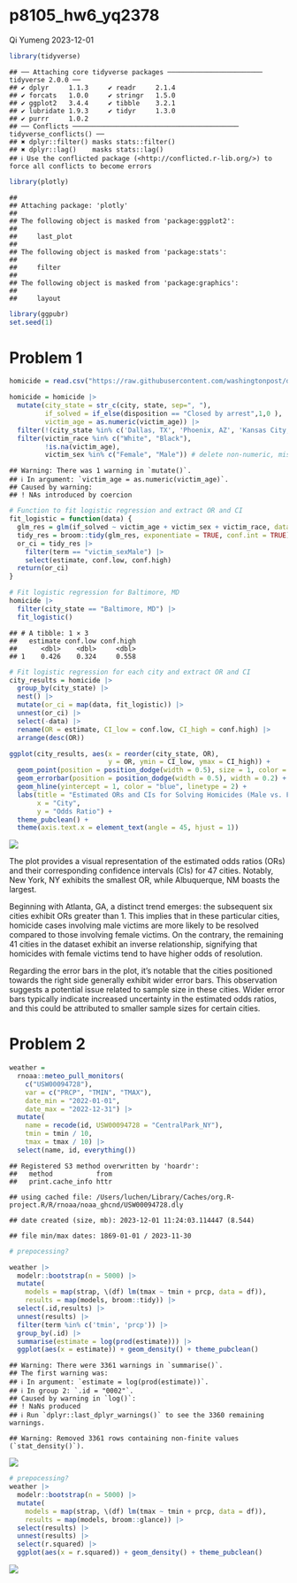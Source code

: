 p8105_hw6_yq2378
================
Qi Yumeng
2023-12-01

``` r
library(tidyverse)
```

    ## ── Attaching core tidyverse packages ──────────────────────── tidyverse 2.0.0 ──
    ## ✔ dplyr     1.1.3     ✔ readr     2.1.4
    ## ✔ forcats   1.0.0     ✔ stringr   1.5.0
    ## ✔ ggplot2   3.4.4     ✔ tibble    3.2.1
    ## ✔ lubridate 1.9.3     ✔ tidyr     1.3.0
    ## ✔ purrr     1.0.2     
    ## ── Conflicts ────────────────────────────────────────── tidyverse_conflicts() ──
    ## ✖ dplyr::filter() masks stats::filter()
    ## ✖ dplyr::lag()    masks stats::lag()
    ## ℹ Use the conflicted package (<http://conflicted.r-lib.org/>) to force all conflicts to become errors

``` r
library(plotly)
```

    ## 
    ## Attaching package: 'plotly'
    ## 
    ## The following object is masked from 'package:ggplot2':
    ## 
    ##     last_plot
    ## 
    ## The following object is masked from 'package:stats':
    ## 
    ##     filter
    ## 
    ## The following object is masked from 'package:graphics':
    ## 
    ##     layout

``` r
library(ggpubr)
set.seed(1)
```

# Problem 1

``` r
homicide = read.csv("https://raw.githubusercontent.com/washingtonpost/data-homicides/master/homicide-data.csv")

homicide = homicide |>
  mutate(city_state = str_c(city, state, sep=", "),
         if_solved = if_else(disposition == "Closed by arrest",1,0 ),
         victim_age = as.numeric(victim_age)) |>
  filter(!(city_state %in% c('Dallas, TX', 'Phoenix, AZ', 'Kansas City, MO','Tulsa, AL'))) |>
  filter(victim_race %in% c("White", "Black"),
         !is.na(victim_age),
         victim_sex %in% c("Female", "Male")) # delete non-numeric, missing age and Unknown sex
```

    ## Warning: There was 1 warning in `mutate()`.
    ## ℹ In argument: `victim_age = as.numeric(victim_age)`.
    ## Caused by warning:
    ## ! NAs introduced by coercion

``` r
# Function to fit logistic regression and extract OR and CI
fit_logistic = function(data) {
  glm_res = glm(if_solved ~ victim_age + victim_sex + victim_race, data = data, family = "binomial")
  tidy_res = broom::tidy(glm_res, exponentiate = TRUE, conf.int = TRUE)
  or_ci = tidy_res |>
    filter(term == "victim_sexMale") |>
    select(estimate, conf.low, conf.high)
  return(or_ci)
}
```

``` r
# Fit logistic regression for Baltimore, MD
homicide |>
  filter(city_state == "Baltimore, MD") |>
  fit_logistic()
```

    ## # A tibble: 1 × 3
    ##   estimate conf.low conf.high
    ##      <dbl>    <dbl>     <dbl>
    ## 1    0.426    0.324     0.558

``` r
# Fit logistic regression for each city and extract OR and CI
city_results = homicide |>
  group_by(city_state) |>
  nest() |>
  mutate(or_ci = map(data, fit_logistic)) |>
  unnest(or_ci) |>
  select(-data) |>
  rename(OR = estimate, CI_low = conf.low, CI_high = conf.high) |>
  arrange(desc(OR))
```

``` r
ggplot(city_results, aes(x = reorder(city_state, OR),
                         y = OR, ymin = CI_low, ymax = CI_high)) +
  geom_point(position = position_dodge(width = 0.5), size = 1, color = "red") +
  geom_errorbar(position = position_dodge(width = 0.5), width = 0.2) +
  geom_hline(yintercept = 1, color = "blue", linetype = 2) +
  labs(title = "Estimated ORs and CIs for Solving Homicides (Male vs. Female)",
       x = "City",
       y = "Odds Ratio") +
  theme_pubclean() +
  theme(axis.text.x = element_text(angle = 45, hjust = 1))
```

<img src="p8105_hw6_yq2378_files/figure-gfm/plot for ORs and CIs-1.png" style="display: block; margin: auto;" />

The plot provides a visual representation of the estimated odds ratios
(ORs) and their corresponding confidence intervals (CIs) for 47 cities.
Notably, New York, NY exhibits the smallest OR, while Albuquerque, NM
boasts the largest.

Beginning with Atlanta, GA, a distinct trend emerges: the subsequent six
cities exhibit ORs greater than 1. This implies that in these particular
cities, homicide cases involving male victims are more likely to be
resolved compared to those involving female victims. On the contrary,
the remaining 41 cities in the dataset exhibit an inverse relationship,
signifying that homicides with female victims tend to have higher odds
of resolution.

Regarding the error bars in the plot, it’s notable that the cities
positioned towards the right side generally exhibit wider error bars.
This observation suggests a potential issue related to sample size in
these cities. Wider error bars typically indicate increased uncertainty
in the estimated odds ratios, and this could be attributed to smaller
sample sizes for certain cities.

# Problem 2

``` r
weather = 
  rnoaa::meteo_pull_monitors(
    c("USW00094728"),
    var = c("PRCP", "TMIN", "TMAX"), 
    date_min = "2022-01-01",
    date_max = "2022-12-31") |>
  mutate(
    name = recode(id, USW00094728 = "CentralPark_NY"),
    tmin = tmin / 10,
    tmax = tmax / 10) |>
  select(name, id, everything())
```

    ## Registered S3 method overwritten by 'hoardr':
    ##   method           from
    ##   print.cache_info httr

    ## using cached file: /Users/luchen/Library/Caches/org.R-project.R/R/rnoaa/noaa_ghcnd/USW00094728.dly

    ## date created (size, mb): 2023-12-01 11:24:03.114447 (8.544)

    ## file min/max dates: 1869-01-01 / 2023-11-30

``` r
# prepocessing? 

weather |> 
  modelr::bootstrap(n = 5000) |> 
  mutate(
    models = map(strap, \(df) lm(tmax ~ tmin + prcp, data = df)),
    results = map(models, broom::tidy)) |> 
  select(.id,results) |> 
  unnest(results) |> 
  filter(term %in% c('tmin', 'prcp')) |>
  group_by(.id) |>
  summarise(estimate = log(prod(estimate))) |>
  ggplot(aes(x = estimate)) + geom_density() + theme_pubclean()
```

    ## Warning: There were 3361 warnings in `summarise()`.
    ## The first warning was:
    ## ℹ In argument: `estimate = log(prod(estimate))`.
    ## ℹ In group 2: `.id = "0002"`.
    ## Caused by warning in `log()`:
    ## ! NaNs produced
    ## ℹ Run `dplyr::last_dplyr_warnings()` to see the 3360 remaining warnings.

    ## Warning: Removed 3361 rows containing non-finite values (`stat_density()`).

![](p8105_hw6_yq2378_files/figure-gfm/beta%20prod-1.png)<!-- -->

``` r
# prepocessing? 
weather |> 
  modelr::bootstrap(n = 5000) |> 
  mutate(
    models = map(strap, \(df) lm(tmax ~ tmin + prcp, data = df)),
    results = map(models, broom::glance)) |> 
  select(results) |> 
  unnest(results) |>
  select(r.squared) |>
  ggplot(aes(x = r.squared)) + geom_density() + theme_pubclean()
```

![](p8105_hw6_yq2378_files/figure-gfm/R2%20prod-1.png)<!-- -->
